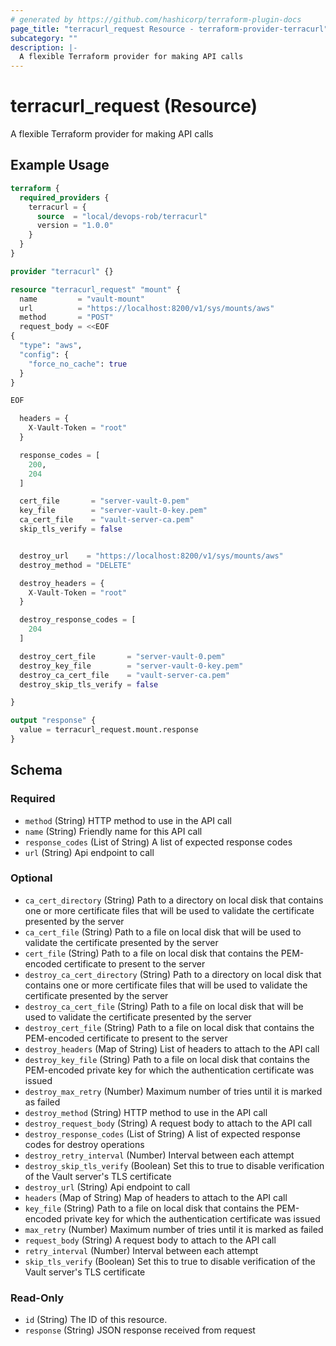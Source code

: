 ```yaml
---
# generated by https://github.com/hashicorp/terraform-plugin-docs
page_title: "terracurl_request Resource - terraform-provider-terracurl"
subcategory: ""
description: |-
  A flexible Terraform provider for making API calls
---
```


# terracurl_request (Resource)

A flexible Terraform provider for making API calls

## Example Usage

```terraform
terraform {
  required_providers {
    terracurl = {
      source  = "local/devops-rob/terracurl"
      version = "1.0.0"
    }
  }
}

provider "terracurl" {}

resource "terracurl_request" "mount" {
  name         = "vault-mount"
  url          = "https://localhost:8200/v1/sys/mounts/aws"
  method       = "POST"
  request_body = <<EOF
{
  "type": "aws",
  "config": {
    "force_no_cache": true
  }
}

EOF

  headers = {
    X-Vault-Token = "root"
  }

  response_codes = [
    200,
    204
  ]

  cert_file       = "server-vault-0.pem"
  key_file        = "server-vault-0-key.pem"
  ca_cert_file    = "vault-server-ca.pem"
  skip_tls_verify = false


  destroy_url    = "https://localhost:8200/v1/sys/mounts/aws"
  destroy_method = "DELETE"

  destroy_headers = {
    X-Vault-Token = "root"
  }

  destroy_response_codes = [
    204
  ]

  destroy_cert_file       = "server-vault-0.pem"
  destroy_key_file        = "server-vault-0-key.pem"
  destroy_ca_cert_file    = "vault-server-ca.pem"
  destroy_skip_tls_verify = false

}

output "response" {
  value = terracurl_request.mount.response
}
```

<!-- schema generated by tfplugindocs -->
## Schema

### Required

- `method` (String) HTTP method to use in the API call
- `name` (String) Friendly name for this API call
- `response_codes` (List of String) A list of expected response codes
- `url` (String) Api endpoint to call

### Optional

- `ca_cert_directory` (String) Path to a directory on local disk that contains one or more certificate files that will be used to validate the certificate presented by the server
- `ca_cert_file` (String) Path to a file on local disk that will be used to validate the certificate presented by the server
- `cert_file` (String) Path to a file on local disk that contains the PEM-encoded certificate to present to the server
- `destroy_ca_cert_directory` (String) Path to a directory on local disk that contains one or more certificate files that will be used to validate the certificate presented by the server
- `destroy_ca_cert_file` (String) Path to a file on local disk that will be used to validate the certificate presented by the server
- `destroy_cert_file` (String) Path to a file on local disk that contains the PEM-encoded certificate to present to the server
- `destroy_headers` (Map of String) List of headers to attach to the API call
- `destroy_key_file` (String) Path to a file on local disk that contains the PEM-encoded private key for which the authentication certificate was issued
- `destroy_max_retry` (Number) Maximum number of tries until it is marked as failed
- `destroy_method` (String) HTTP method to use in the API call
- `destroy_request_body` (String) A request body to attach to the API call
- `destroy_response_codes` (List of String) A list of expected response codes for destroy operations
- `destroy_retry_interval` (Number) Interval between each attempt
- `destroy_skip_tls_verify` (Boolean) Set this to true to disable verification of the Vault server's TLS certificate
- `destroy_url` (String) Api endpoint to call
- `headers` (Map of String) Map of headers to attach to the API call
- `key_file` (String) Path to a file on local disk that contains the PEM-encoded private key for which the authentication certificate was issued
- `max_retry` (Number) Maximum number of tries until it is marked as failed
- `request_body` (String) A request body to attach to the API call
- `retry_interval` (Number) Interval between each attempt
- `skip_tls_verify` (Boolean) Set this to true to disable verification of the Vault server's TLS certificate

### Read-Only

- `id` (String) The ID of this resource.
- `response` (String) JSON response received from request


